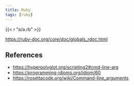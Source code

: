 ```yaml
---
title: Ruby
tags: [ruby]
---
```


{{< r "a/a.rb" >}}

<https://ruby-doc.org/core/doc/globals_rdoc.html>

## References

- <https://hyperpolyglot.org/scripting2#cmd-line-arg>
- <https://programming-idioms.org/idiom/60>
- <https://rosettacode.org/wiki/Command-line_arguments>
